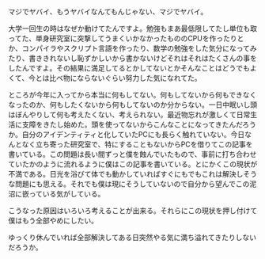 マジでヤバイ、もうヤバイなんてもんじゃない、マジでヤバイ。

大学一回生の時はなぜか動けてたんですよ。勉強もまあ最低限してたし単位も取ってた、単身研究室に突撃してうまくいかなかったもののCPUを作ったりとか、コンパイラやスクリプト言語を作ったり、数学の勉強をした気分になってみたり、書ききれないし恥ずかしいから書かないけどそれはそれはたくさんの事をしたんですよ。その結果に満足してるとかしてないとかそんなことはどうでもよくて、今とは比べ物にならないぐらい努力した気になれてた。

ところが今年に入ってから本当に何もしてない。何もしてないから何もできなくなったのか、何もしたくないから何もしてないのか分からない。一日中眠いし頭はぼんやりして何も考えたくない、考えられない。最近物忘れが激しくて日常生活に支障をきたし始めた。頭を使ってないからこんなことになってきたんだろうか。自分のアイデンティティと化していたPCにも長らく触れていない。今日なんとなく立ち寄った研究室で、特にすることもないからPCを借りてこの記事を書いている。この問題は長い間ずっと僕を蝕んでいたもので、事前に打ち合わせていたかのように流れるように僕はこの記事を書いている。とにかくこの現状が不満である。日光を浴びて体でも動かしていればすぐにもでもこれは解決しそうな問題にも思える。それでも僕は現にそうしていないので自分から望んでこの泥沼に嵌っている気がしている。

 こうなった原因はいろいろ考えることが出来る。それらにこの現状を押し付けて僕はもう全部やめにしたい。

 ゆっくり休んでいれば全部解決してある日突然やる気に満ち溢れてきたりしないだろうか。

